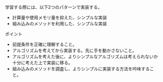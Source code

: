 学習する際には、以下2つのパターンで実装する。
- 計算量や使用メモリ量を抑えた、シンプルな実装
- 組み込みのメソッドを利用した、シンプルな実装

ポイント
- 前提条件を正確に理解すること。
- アルゴリズムを考えてから実装する。先に手を動かさないこと。
- アルゴリズムを考えた後に、よりシンプルなアルゴリズムは考えられないか十分に考えた上で実装に移る。
- 組み込みのメソッドを調査し、よりシンプルに実装する方法を吟味すること。

